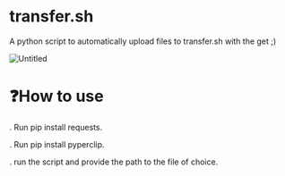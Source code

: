 # transfer.sh
A python script to automatically upload files to transfer.sh with the get ;)

![Untitled](https://github.com/DyNaam1c/transfer.sh/assets/133466254/a8027d71-a19c-4cfd-a3b4-1313f56ccc3b)

# ❓How to use 
. Run pip install requests. 

. Run pip install pyperclip.

. run the script and provide the path to the file of choice.

